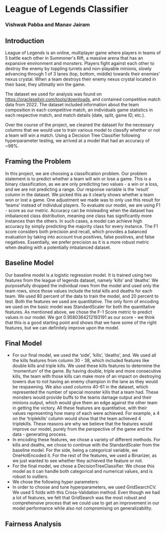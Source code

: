 # League of Legends Classifier
### Vishwak Pabba and Manav Jairam


## **Introduction**
League of Legends is an online, multiplayer game where players in teams of 5 battle each other in Summoner's Rift, a massive arena that has an expansive environment and monsters. Players fight against each other to destroy the enemy by toppling turrets and non-playable minions, slowly advancing through 1 of 3 lanes (top, bottom, middle) towards their enemies' nexus crystal. When a team destroys their enemy nexus crystal located in their base, they ultimatly win the game.

The dataset we used for analysis was found on https://oracleselixir.com/tools/downloads, and contained competitive match data from 2022. The dataset included information about the team composition in each competitive match, an individuals game statistics in each respective match, and match details (date, split, game ID, etc.). 

Over the course of the project, we cleaned the dataset for the necessary columns that we would use to train various model to classify whether or not a team will win a match. Using a Decision Tree Classifier following hyperparameter testing, we arrived at a model that had an accuracy of ~98%.  

## **Framing the Problem**
In this project, we are choosing a classification problem. Our problem statement is to predict whether a team will win or lose a game. This is a binary classification, as we are only predicting two values - a win or a loss, and we are not predicting a range. Our response variable is the ‘result’ column in the dataset. We picked this as it clearly shows whether a team won or lost a game. One adjustment we made was to only use this result for ‘teams’ instead of individual players. To evaluate our model, we are using F1 - score as our metric. Accuracy can be misleading when the dataset has imbalanced class distribution, meaning one class has significantly more instances than the others. In such cases, a model can achieve high accuracy by simply predicting the majority class for every instance. The F1 score considers both precision and recall, which provides a balanced evaluation by taking into account true positives, false positives, and false negatives. Essentially, we prefer precision as it is a more robust metric when dealing with a potentially imbalanced dataset.

## **Baseline Model**
Our baseline model is a logistic regression model. It is trained using two features from the league of legends dataset, namely ‘kills’ and ‘deaths’. We purposefully dropped the individual rows from the model and used only the team rows, since those values include the total kills and deaths for each team. We used 80 percent of the data to train the model, and 20 percent to test. Both the features we used are quantitative. The only form of encoding we used on the basic model was StandardScaler for both the quantitative features. As mentioned above, we chose the F-1 Score metric to predict values in our model. We got 0.9580364212193191 as our score - we think that this is a good starting point and shows that we have some of the right features, but we can definitely improve upon the model.

## **Final Model**
- For our final model, we used the ‘side’, ‘kills’, ’deaths’, and. We used all the kills features from column 30 - 38, which included features like double kills and triple kills. We used these kills features to determine the ‘momentum’ of the game. By having double, triple and more consecutive kills, the team with those kills can make more of an impact on destroying towers due to not having an enemy champion in the lane as they would be respawning. We also used columns 40-61 in the dataset, which represented the number of special monster kills that a team had. These monsters would provide buffs to the teams damage output and their minions output, which would give them an edge against the other team in getting the victory. All these features are quantitative, with their values representing how many of each were achieved. For example, a 4 on the ‘triplekills’ column would show that the team achieved 4 triplekills. These reasons are why we believe that the features would improve our model, purely from the perspective of the game and the data - generating process.
- In encoding these features, we chose a variety of different methods. For kills and deaths, we chose to continue with the StandardScaler from the baseline model. For the side, being a categorical variable, we OneHotEncoded it. For the rest of the features, we used a Binarizer, as we just wanted to see whether they achieved the feature or not.
- For the final model, we chose a DecisionTreeClassifier. We chose this model as it can handle both categorical and numerical values, and is robust to outliers.
- We chose the following hyper parameters:
- In order to choose and tune hyperparameters, we used GridSearchCV. We used 5 folds with this Cross-Validation method. Even though we had a lot of features, we felt that GridSearch was the most robust and comprehensive process that we could use to get an improvement in our model performance while also not compromising on generalizability.

## **Fairness Analysis**

